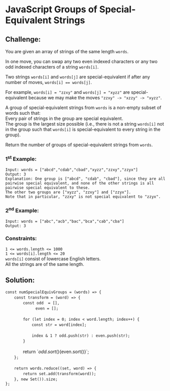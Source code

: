 # JavaScript Groups of Special-Equivalent Strings

## Challenge:

You are given an array of strings of the same length `words`.

In one move, you can swap any two even indexed characters or any two odd indexed characters of a string `words[i]`.

Two strings `words[i]` and `words[j]` are special-equivalent if after any number of moves, `words[i] == words[j]`.

For example, `words[i] = "zzxy"` and `words[j] = "xyzz"` are special-equivalent because we may make the moves `"zzxy" -> "xzzy" -> "xyzz"`.

A group of special-equivalent strings from `words` is a non-empty subset of words such that:
<br/>
Every pair of strings in the group are special equivalent.
<br/>
The group is the largest size possible (i.e., there is not a string `words[i]` not in the group such that `words[i]` is special-equivalent to every string in the group).

Return the number of groups of special-equivalent strings from `words`.

### 1<sup>st</sup> Example:

`Input: words = ["abcd","cdab","cbad","xyzz","zzxy","zzyx"]`
<br/>
`Output: 3`
<br/>
`Explanation: One group is ["abcd", "cdab", "cbad"], since they are all pairwise special equivalent, and none of the other strings is all pairwise special equivalent to these.`
<br/>
`The other two groups are ["xyzz", "zzxy"] and ["zzyx"].`
<br/>
`Note that in particular, "zzxy" is not special equivalent to "zzyx".`

### 2<sup>nd</sup> Example:

`Input: words = ["abc","acb","bac","bca","cab","cba"]`
<br/>
`Output: 3`

### Constraints:

`1 <= words.length <= 1000`
<br/>
`1 <= words[i].length <= 20`
<br/>
`words[i]` consist of lowercase English letters.
<br/>
All the strings are of the same length.

## Solution:

`const numSpecialEquivGroups = (words) => {`
<br/>
&nbsp;&nbsp;&nbsp;&nbsp;&nbsp;&nbsp;&nbsp;`const transform = (word) => {`
<br/>
&nbsp;&nbsp;&nbsp;&nbsp;&nbsp;&nbsp;&nbsp;&nbsp;&nbsp;&nbsp;&nbsp;&nbsp;&nbsp;&nbsp;`const odd  = [],`
<br/>
&nbsp;&nbsp;&nbsp;&nbsp;&nbsp;&nbsp;&nbsp;&nbsp;&nbsp;&nbsp;&nbsp;&nbsp;&nbsp;&nbsp;&nbsp;&nbsp;&nbsp;&nbsp;&nbsp;&nbsp;&nbsp;&nbsp;&nbsp;&nbsp;`even = [];`
<br/>
<br/>
&nbsp;&nbsp;&nbsp;&nbsp;&nbsp;&nbsp;&nbsp;&nbsp;&nbsp;&nbsp;&nbsp;&nbsp;&nbsp;&nbsp;`for (let index = 0; index < word.length; index++) {`
<br/>
&nbsp;&nbsp;&nbsp;&nbsp;&nbsp;&nbsp;&nbsp;&nbsp;&nbsp;&nbsp;&nbsp;&nbsp;&nbsp;&nbsp;&nbsp;&nbsp;&nbsp;&nbsp;&nbsp;&nbsp;&nbsp;`const str = word[index];`
<br/>
<br/>
&nbsp;&nbsp;&nbsp;&nbsp;&nbsp;&nbsp;&nbsp;&nbsp;&nbsp;&nbsp;&nbsp;&nbsp;&nbsp;&nbsp;&nbsp;&nbsp;&nbsp;&nbsp;&nbsp;&nbsp;&nbsp;`index & 1 ? odd.push(str) : even.push(str);`
<br/>
&nbsp;&nbsp;&nbsp;&nbsp;&nbsp;&nbsp;&nbsp;&nbsp;&nbsp;&nbsp;&nbsp;&nbsp;&nbsp;&nbsp;`}`
<br/>
<br/>
&nbsp;&nbsp;&nbsp;&nbsp;&nbsp;&nbsp;&nbsp;&nbsp;&nbsp;&nbsp;&nbsp;&nbsp;&nbsp;&nbsp;return \`${odd.sort()}${even.sort()}\`;
<br/>
&nbsp;&nbsp;&nbsp;&nbsp;&nbsp;&nbsp;&nbsp;`};`
<br/>
<br/>
&nbsp;&nbsp;&nbsp;&nbsp;&nbsp;&nbsp;&nbsp;`return words.reduce((set, word) => {`
<br/>
&nbsp;&nbsp;&nbsp;&nbsp;&nbsp;&nbsp;&nbsp;&nbsp;&nbsp;&nbsp;&nbsp;&nbsp;&nbsp;&nbsp;`return set.add(transform(word));`
<br/>
&nbsp;&nbsp;&nbsp;&nbsp;&nbsp;&nbsp;&nbsp;`}, new Set()).size;`
<br/>
`};`
<br/>
<br/>